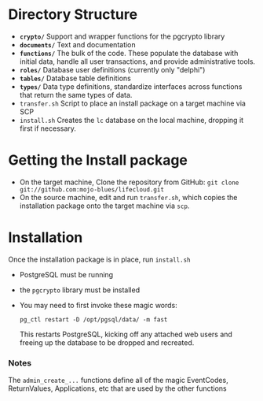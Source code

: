 
# Directory Structure

 - **`crypto/`** Support and wrapper functions for the pgcrypto library
 - **`documents/`** Text and documentation
 - **`functions/`** The bulk of the code. These populate the database with initial data, handle all user transactions, and provide administrative tools.
 - **`roles/`** Database user definitions (currently only "delphi")
 - **`tables/`** Database table definitions
 - **`types/`** Data type definitions, standardize interfaces across functions that return the same types of data.
 - `transfer.sh` Script to place an install package on a target machine via SCP
 - `install.sh`  Creates the `lc` database on the local machine, dropping it first if necessary.

# Getting the Install package
 - On the target machine, Clone the repository from GitHub: ``git clone git://github.com:mojo-blues/lifecloud.git``
 - On the source machine, edit and run `transfer.sh`, which copies the installation package onto the target machine via `scp`.

# Installation

Once the installation package is in place, run `install.sh`

 - PostgreSQL must be running
 - the `pgcrypto` library must be installed
 - You may need to first invoke these magic words:
 
 	`pg_ctl restart -D /opt/pgsql/data/ -m fast`
 	
 	This restarts PostgreSQL, kicking off any attached web users and freeing up the database to be dropped and recreated.

### Notes

The `admin_create_...` functions define all of the magic EventCodes, ReturnValues, Applications, etc that are used by the other functions